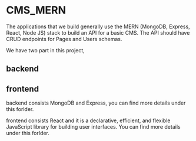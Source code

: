 # CMS_MERN
The applications that we build generally use the MERN (MongoDB, Express, React, Node JS) stack to build an API for a basic CMS. The API should have CRUD endpoints for Pages and Users schemas.

We have two part in this project,

## backend
## frontend


backend consists MongoDB and Express, you can find more details under this forlder.

frontend consists React and it is a declarative, efficient, and flexible JavaScript library for building user interfaces. You can find more details under this forlder.